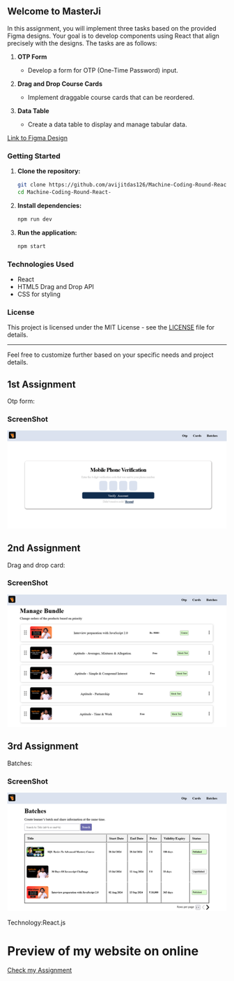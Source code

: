 

## Welcome to MasterJi

In this assignment, you will implement three tasks based on the provided Figma designs. Your goal is to develop components using React that align precisely with the designs. The tasks are as follows:

1. **OTP Form**
   - Develop a form for OTP (One-Time Password) input.

2. **Drag and Drop Course Cards**
   - Implement draggable course cards that can be reordered.

3. **Data Table**
   - Create a data table to display and manage tabular data.

[Link to Figma Design](https://www.figma.com/design/Q6WXf1sbhMReexH4wuzeod/MasterJi-assignments?node-id=15-265&t=wgcIGUj8cYmfyyYf-0) 

### Getting Started

1. **Clone the repository:**
   ```bash
   git clone https://github.com/avijitdas126/Machine-Coding-Round-React-.git
   cd Machine-Coding-Round-React-
   ```

2. **Install dependencies:**
   ```bash
   npm run dev
   ```

3. **Run the application:**
   ```bash
   npm start
   ```

### Technologies Used

- React
- HTML5 Drag and Drop API
- CSS for styling

### License

This project is licensed under the MIT License - see the [LICENSE](LICENSE) file for details.

---

Feel free to customize further based on your specific needs and project details.

## 1st Assignment

Otp form:
### ScreenShot

![ScreenShot of Otp](<public/Screenshot 2024-07-24 at 23-14-59 Assignment.png>)

## 2nd Assignment

 Drag and drop card:
### ScreenShot

![ScreenShot of card](<public/Screenshot 2024-07-24 at 23-15-23 Assignment.png>)

## 3rd Assignment

 Batches:
### ScreenShot

![ScreenShot of card](<public/Screenshot 2024-07-24 at 23-15-40 Assignment.png>)

Technology:React.js

# Preview of my website on online

<a href="">Check my Assignment</a>

